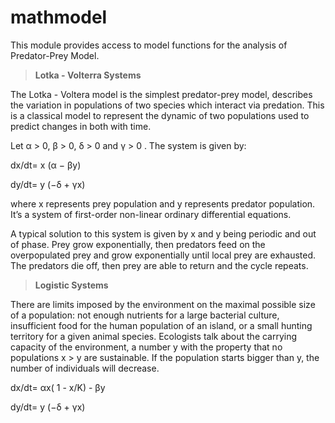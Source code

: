 # mathmodel

This module provides access to model functions for the analysis of Predator-Prey Model.

> **Lotka - Volterra Systems**

The Lotka - Voltera model is the simplest predator-prey model, describes the variation in populations of two species which interact via predation. This is a classical model to represent the dynamic of two populations used to predict changes in both with time.

Let α > 0, β > 0, δ > 0 and γ > 0 . The system is given by:

dx/dt= x (α − βy)

dy/dt= y (−δ + γx)

where x represents prey population and y represents predator population. It’s a system of first-order non-linear ordinary differential equations.

A typical solution to this system is given by x and y being periodic and out of phase. Prey grow exponentially, then predators feed on the overpopulated prey and grow exponentially until local prey are exhausted. The predators die off, then prey are able to return and the cycle repeats. 

>  **Logistic Systems**

There are limits imposed by the environment on the maximal possible size of a population: not
enough nutrients for a large bacterial culture, insufficient food for the human population of an island, or a small hunting territory for a given animal species. Ecologists talk about the carrying capacity of the environment, a number y with the property that no populations x > y are sustainable. If the population starts bigger than y, the number of individuals will decrease.

dx/dt= αx( 1 - x/K) - βy

dy/dt= y (−δ + γx)

